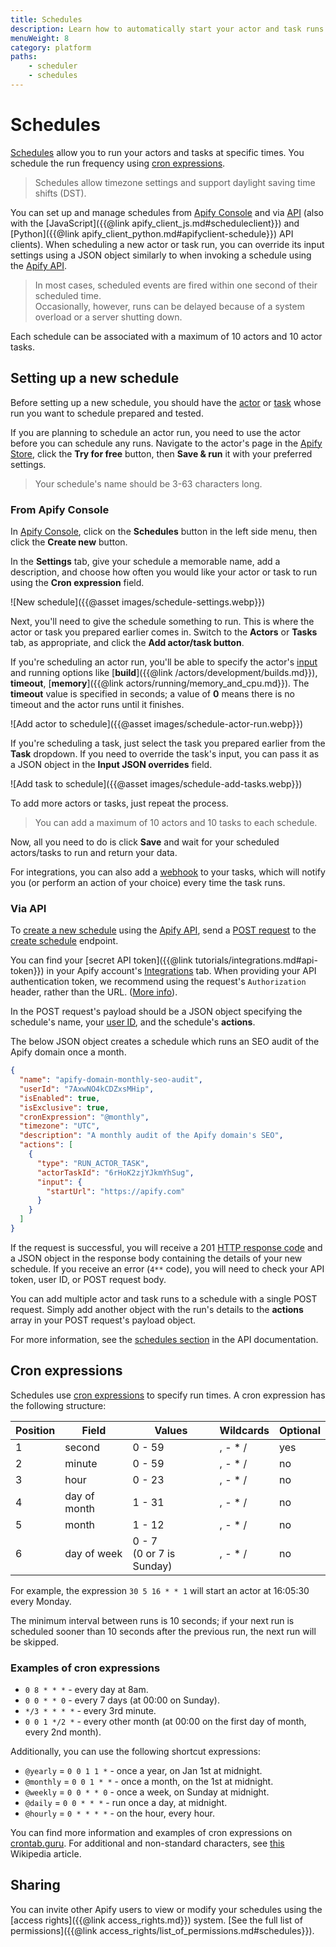 ```yaml
---
title: Schedules
description: Learn how to automatically start your actor and task runs and the basics of cron expressions. Set up and manage your schedules from Apify Console or via API.
menuWeight: 8
category: platform
paths:
    - scheduler
    - schedules
---
```


# Schedules

[Schedules](https://console.apify.com/schedules) allow you to run your actors and tasks at specific times. You schedule the run frequency using [cron expressions](#cron-expressions).

> Schedules allow timezone settings and support daylight saving time shifts (DST).

You can set up and manage schedules from
[Apify Console](https://console.apify.com/schedules)
and via [API](https://docs.apify.com/api/v2#/reference/schedules)
(also with the
[JavaScript]({{@link apify_client_js.md#scheduleclient}}) and
[Python]({{@link apify_client_python.md#apifyclient-schedule}})
API clients).
When scheduling a new actor or task run, you can override its input settings using a JSON object similarly to when invoking a schedule using the [Apify API](https://docs.apify.com/api/v2#/reference/schedules/).

> In most cases, scheduled events are fired within one second of their scheduled time. <br/>
> Occasionally, however, runs can be delayed because of a system overload or a server shutting down.

Each schedule can be associated with a maximum of 10 actors and 10 actor tasks.

## Setting up a new schedule

Before setting up a new schedule, you should have the [actor](https://docs.apify.com/actors) or [task](https://docs.apify.com/tasks) whose run you want to schedule prepared and tested.

If you are planning to schedule an actor run, you need to use the actor before you can schedule any runs. Navigate to the actor's page in the [Apify Store](https://apify.com/store), click the **Try for free** button, then **Save & run** it with your preferred settings.

> Your schedule's name should be 3-63 characters long.

### From Apify Console

In [Apify Console](https://console.apify.com/schedules), click on the **Schedules** button in the left side menu, then click the **Create new** button.

In the **Settings** tab, give your schedule a memorable name, add a description, and choose how often you would like your actor or task to run using the **Cron expression** field.

![New schedule]({{@asset images/schedule-settings.webp}})

Next, you'll need to give the schedule something to run. This is where the actor or task you prepared earlier comes in. Switch to the **Actors** or **Tasks** tab, as appropriate, and click the **Add actor/task button**.

If you're scheduling an actor run, you'll be able to specify the actor's [input](https://docs.apify.com/actors/running/input-and-output) and running options like
[**build**]({{@link /actors/development/builds.md}}),
**timeout**,
[**memory**]({{@link actors/running/memory_and_cpu.md}}).
The **timeout** value is specified in seconds; a value of **0** means there is no timeout and the actor runs until it finishes.

![Add actor to schedule]({{@asset images/schedule-actor-run.webp}})

If you're scheduling a task, just select the task you prepared earlier from the **Task** dropdown. If you need to override the task's input, you can pass it as a JSON object in the **Input JSON overrides** field.

![Add task to schedule]({{@asset images/schedule-add-tasks.webp}})

To add more actors or tasks, just repeat the process.

> You can add a maximum of 10 actors and 10 tasks to each schedule.

Now, all you need to do is click **Save** and wait for your scheduled actors/tasks to run and return your data.

For integrations, you can also add a [webhook](https://docs.apify.com/webhooks) to your tasks, which will notify you (or perform an action of your choice) every time the task runs.

### Via API

To [create a new schedule](https://docs.apify.com/api/v2#/reference/schedules) using the [Apify API](https://docs.apify.com/api/v2#), send a [POST request](https://developer.mozilla.org/en-US/docs/Web/HTTP/Methods/POST) to the [create schedule](https://docs.apify.com/api/v2#/reference/schedules/schedules-collection/create-schedule) endpoint.

You can find your [secret API token]({{@link tutorials/integrations.md#api-token}}) in your Apify account's [Integrations](https://console.apify.com/account#/integrations) tab. When providing your API authentication token, we recommend using the request's `Authorization` header, rather than the URL. ([More info](/api/v2#/introduction/authentication)).

In the POST request's payload should be a JSON object specifying the schedule's name, your [user ID](https://console.apify.com/account#/integrations), and the schedule's **actions**.

The below JSON object creates a schedule which runs an SEO audit of the Apify domain once a month.

```json
{
  "name": "apify-domain-monthly-seo-audit",
  "userId": "7AxwNO4kCDZxsMHip",
  "isEnabled": true,
  "isExclusive": true,
  "cronExpression": "@monthly",
  "timezone": "UTC",
  "description": "A monthly audit of the Apify domain's SEO",
  "actions": [
    {
      "type": "RUN_ACTOR_TASK",
      "actorTaskId": "6rHoK2zjYJkmYhSug",
      "input": {
        "startUrl": "https://apify.com"
      }
    }
  ]
}
```

If the request is successful, you will receive a 201 [HTTP response code](https://developer.mozilla.org/en-US/docs/Web/HTTP/Status) and a JSON object in the response body containing the details of your new schedule. If you receive an error (`4**` code), you will need to check your API token, user ID, or POST request body.

You can add multiple actor and task runs to a schedule with a single POST request. Simply add another object with the run's details to the **actions** array in your POST request's payload object.

For more information, see the [schedules section](https://docs.apify.com/api/v2#/reference/schedules/schedule-object/get-schedule) in the API documentation.

## Cron expressions

Schedules use [cron expressions](https://en.wikipedia.org/wiki/Cron#CRON_expression) to specify run times. A cron expression has the following structure:

| Position | Field        | Values                   | Wildcards | Optional |
| -------- | ------------ | ------------------------ | --------- | -------- |
| 1        | second       | 0 - 59                   | , - * /   | yes      |
| 2        | minute       | 0 - 59                   | , - * /   | no       |
| 3        | hour         | 0 - 23                   | , - * /   | no       |
| 4        | day of month | 1 - 31                   | , - * /   | no       |
| 5        | month        | 1 - 12                   | , - * /   | no       |
| 6        | day of week  | 0 - 7 <br/> (0 or 7 is Sunday) | , - * /   | no       |

For example, the expression `30 5 16 * * 1` will start an actor at 16:05:30 every Monday.

The minimum interval between runs is 10 seconds; if your next run is scheduled sooner than 10 seconds after the previous run, the next run will be skipped.

### Examples of cron expressions

- `0 8 * * *`  -  every day at 8am.
- `0 0 * * 0` - every 7 days (at 00:00 on Sunday).
- `*/3 * * * *` - every 3rd minute.
- `0 0 1 */2 *` - every other month (at 00:00 on the first day of month, every 2nd month).

Additionally, you can use the following shortcut expressions:

- `@yearly` = `0 0 1 1 *` - once a year, on Jan 1st at midnight.
- `@monthly` = `0 0 1 * *` - once a month, on the 1st at midnight.
- `@weekly` = `0 0 * * 0` - once a week, on Sunday at midnight.
- `@daily` = `0 0 * * *` - run once a day, at midnight.
- `@hourly` = `0 * * * *` - on the hour, every hour.

You can find more information and examples of cron expressions on [crontab.guru](http://crontab.guru/). For additional and non-standard characters, see [this](https://en.wikipedia.org/wiki/Cron#CRON_expression) Wikipedia article.

## Sharing

You can invite other Apify users to view or modify your schedules using the [access rights]({{@link access_rights.md}}) system. [See the full list of permissions]({{@link access_rights/list_of_permissions.md#schedules}}).
